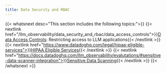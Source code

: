 ```yaml
---
title: Data Security and RBAC
---
```


{{< whatsnext desc="This section includes the following topics:">}}
  {{< nextlink href="/llm_observability/data_security_and_rbac/data_access_controls">}}<u>Data Access Controls</u>: Restricting access to LLM applications{{< /nextlink >}}
  {{< nextlink href="https://www.datadoghq.com/legal/hipaa-eligible-services">}}<u>HIPAA Eligible Services</u>{{< /nextlink >}}
  {{< nextlink href="https://docs.datadoghq.com/llm_observability/evalutations/#sensitive-data-scanner-integration">}}<u>Sensitive Data Scanning</u>{{< /nextlink >}}
{{< /whatsnext >}}